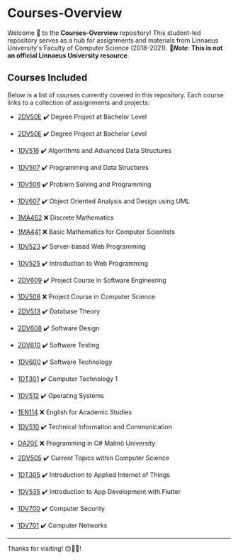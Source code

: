 # Courses-Overview

Welcome 👋 to the **Courses-Overview** repository! This student-led repository serves as a hub for assignments and materials from Linnaeus University's Faculty of Computer Science (2018-2021). 🚨***Note***: **This is not an official Linnaeus University resource**.

## Courses Included

Below is a list of courses currently covered in this repository. Each course links to a collection of assignments and projects:

* [2DV50E](https://www.diva-portal.org/smash/record.jsf?dswid=3786&pid=diva2%3A1599824&c=1&searchType=SIMPLE&language=en&query=rashed+qazizada&af=%5B%5D&aq=%5B%5B%5D%5D&aq2=%5B%5B%5D%5D&aqe=%5B%5D&noOfRows=50&sortOrder=author_sort_asc&sortOrder2=title_sort_asc&onlyFullText=false&sf=all) :heavy_check_mark: Degree Project at Bachelor Level


<!-- - [Language and Logic](https://github.com/LinnaeusUniversity/1DV517) :x: 1DV517 -->
<!-- - [Software Architectures](https://github.com/LinnaeusUniversity/2DV604) :x: 2DV604 -->
* [2DV50E](https://www.diva-portal.org/smash/record.jsf?dswid=3786&pid=diva2%3A1599824&c=1&searchType=SIMPLE&language=en&query=rashed+qazizada&af=%5B%5D&aq=%5B%5D&aq2=%5B%5D&aqe=%5B%5D&noOfRows=50&sortOrder=author_sort_asc&sortOrder2=title_sort_asc&onlyFullText=false&sf=all) :heavy_check_mark: Degree Project at Bachelor Level

* [1DV516](https://github.com/LinnaeusUniversity/1DV516) :heavy_check_mark: Algorithms and Advanced Data Structures

* [1DV507](https://github.com/LinnaeusUniversity/1DV507) :heavy_check_mark: Programming and Data Structures

* [1DV506](https://github.com/LinnaeusUniversity/1DV506) :heavy_check_mark: Problem Solving and Programming

* [1DV607](https://github.com/LinnaeusUniversity/1DV607) :heavy_check_mark: Object Oriented Analysis and Design using UML

* [1MA462](https://github.com/LinnaeusUniversity/1MA462) :x: Discrete Mathematics

* [1MA441](https://github.com/LinnaeusUniversity/1MA441) :x: Basic Mathematics for Computer Scientists

* [1DV523](https://github.com/LinnaeusUniversity/1DV523) :heavy_check_mark: Server-based Web Programming

* [1DV525](https://github.com/LinnaeusUniversity/1DV525) :heavy_check_mark: Introduction to Web Programming

* [2DV609](https://github.com/LinnaeusUniversity/2DV609) :heavy_check_mark: Project Course in Software Engineering

* [1DV508](https://github.com/LinnaeusUniversity/1DV508) :x: Project Course in Computer Science

* [2DV513](https://github.com/LinnaeusUniversity/2DV513) :heavy_check_mark: Database Theory

* [2DV608](https://github.com/LinnaeusUniversity/2DV608) :heavy_check_mark: Software Design

* [2DV610](https://github.com/LinnaeusUniversity/2DV610) :heavy_check_mark: Software Testing

* [1DV600](https://github.com/LinnaeusUniversity/1DV600) :heavy_check_mark: Software Technology

* [1DT301](https://github.com/LinnaeusUniversity/1DT301) :heavy_check_mark: Computer Technology 1

* [1DV512](https://github.com/LinnaeusUniversity/1DV512) :heavy_check_mark: Operating Systems

* [1EN114](https://github.com/LinnaeusUniversity/1EN114) :x: English for Academic Studies

* [1DV510](https://github.com/LinnaeusUniversity/1DV510) :heavy_check_mark: Technical Information and Communication

* [DA20E](https://github.com/LinnaeusUniversity/DA20E) :x: Programming in C# Malmö University

* [2DV505](https://github.com/LinnaeusUniversity/2DV505) :heavy_check_mark: Current Topics within Computer Science

* [1DT305](https://github.com/LinnaeusUniversity/1DT305_Pico_W_DHT11_WeatherStation) :heavy_check_mark: Introduction to Applied Internet of Things

* [1DV535](https://github.com/LinnaeusUniversity/1DV535-Flutter) :heavy_check_mark: Introduction to App Development with Flutter

* [1DV700](https://github.com/LinnaeusUniversity/1DV700) :heavy_check_mark: Computer Security

* [1DV701](https://github.com/LinnaeusUniversity/1DV701) :heavy_check_mark: Computer Networks

---

Thanks for visiting! 😊🧭✨!
